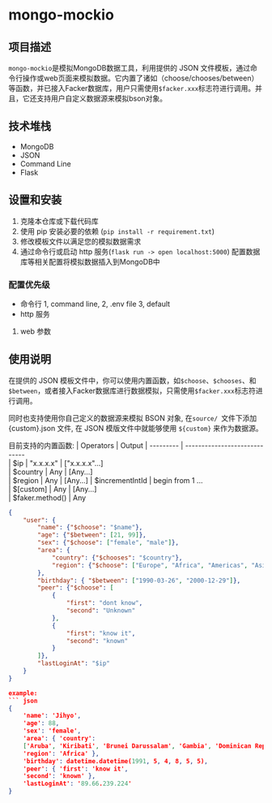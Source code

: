 # mongo-mockio

## 项目描述
`mongo-mockio`是模拟MongoDB数据工具，利用提供的 JSON 文件模板，通过命令行操作或web页面来模拟数据。它内置了诸如（choose/chooses/between）等函数，并已接入Facker数据库，用户只需使用`$facker.xxx`标志符进行调用。并且，它还支持用户自定义数据源来模拟bson对象。

## 技术堆栈
- MongoDB
- JSON
- Command Line
- Flask

## 设置和安装
1. 克隆本仓库或下载代码库
2. 使用 pip 安装必要的依赖 (`pip install -r requirement.txt`)
3. 修改模板文件以满足您的模拟数据需求
4. 通过命令行或启动 http 服务(`flask run -> open localhost:5000`) 配置数据库等相关配置将模拟数据插入到MongoDB中

### 配置优先级
* 命令行
1, command line, 
2, .env file
3, default 
* http 服务
1. web 参数

## 使用说明
在提供的 JSON 模板文件中，你可以使用内置函数，如`$choose`、`$chooses`、和`$between`，或者接入Facker数据库进行数据模拟，只需使用`$facker.xxx`标志符进行调用。

同时也支持使用你自己定义的数据源来模拟 BSON 对象, 在`source/ `文件下添加 {custom}.json 文件, 在 JSON 模版文件中就能够使用 `${custom}` 来作为数据源。

目前支持的内置函数:
|   Operators |      Output
|  ---------  | -----------------------------  
|    $ip      |     "x.x.x.x" | ["x.x.x.x"...]  
|    $country |     Any | [Any...]  
|    $region  |     Any | [Any...] 
|    $incrementIntId | begin from 1 ...  
|   $[custom] |     Any | [Any...]  
|   $faker.method() | Any


```json
{
    "user": {
        "name": {"$choose": "$name"},
        "age": {"$between": [21, 99]},
        "sex": {"$choose": ["female", "male"]},
        "area": {        
            "country": {"$chooses": "$country"},
            "region": {"$choose": ["Europe", "Africa", "Americas", "Asia", "Oceania"]}
        },
        "birthday": { "$between": ["1990-03-26", "2000-12-29"]},
        "peer": {"$choose": [
            {
                "first": "dont know",
                "second": "Unknown"
            },
            {
                "first": "know it",
                "second": "known"
            }
        ]},
        "lastLoginAt": "$ip"
    }
}

example:
``` json
{ 
    'name': 'Jihyo',
    'age': 88,
    'sex': 'female',
    'area': { 'country': 
    ['Aruba', 'Kiribati', 'Brunei Darussalam', 'Gambia', 'Dominican Republic', 'Belarus', 'Philippines', 'Burundi'],
    'region': 'Africa' },
    'birthday': datetime.datetime(1991, 5, 4, 8, 5, 5),
    'peer': { 'first': 'know it',
    'second': 'known' },
    'lastLoginAt': '89.66.239.224' 
} 
```